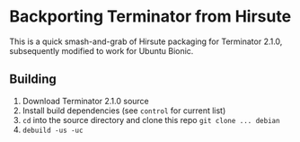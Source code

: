 # Backporting Terminator from Hirsute

This is a quick smash-and-grab of Hirsute packaging for Terminator 2.1.0, subsequently modified to work for Ubuntu Bionic.

## Building

1. Download Terminator 2.1.0 source
1. Install build dependencies (see `control` for current list)
1. `cd` into the source directory and clone this repo `git clone ... debian`
1. `debuild -us -uc`
